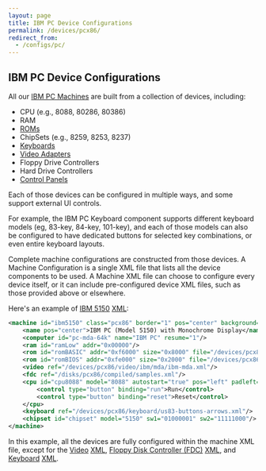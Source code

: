 ```yaml
---
layout: page
title: IBM PC Device Configurations
permalink: /devices/pcx86/
redirect_from:
  - /configs/pc/
---
```


IBM PC Device Configurations
---

All our [IBM PC Machines](machine/) are built from a collection of devices, including:

* CPU (e.g., 8088, 80286, 80386)
* RAM
* [ROMs](rom/)
* ChipSets (e.g., 8259, 8253, 8237)
* [Keyboards](keyboard/)
* [Video Adapters](video/)
* Floppy Drive Controllers
* Hard Drive Controllers
* [Control Panels](panel/)

Each of those devices can be configured in multiple ways, and some support external UI controls.

For example, the IBM PC Keyboard component supports different keyboard models (eg, 83-key, 84-key, 101-key),
and each of those models can also be configured to have dedicated buttons for selected key combinations,
or even entire keyboard layouts.

Complete machine configurations are constructed from those devices.  A Machine Configuration is a single XML file
that lists all the device components to be used.  A Machine XML file can choose to configure every device itself,
or it can include pre-configured device XML files, such as those provided above or elsewhere.

Here's an example of [IBM 5150](/devices/pcx86/machine/5150/mda/64kb/)
[XML](/devices/pcx86/machine/5150/mda/64kb/machine.xml):

```xml
<machine id="ibm5150" class="pcx86" border="1" pos="center" background="#FAEBD7">
    <name pos="center">IBM PC (Model 5150) with Monochrome Display</name>
    <computer id="pc-mda-64k" name="IBM PC" resume="1"/>
    <ram id="ramLow" addr="0x00000"/>
    <rom id="romBASIC" addr="0xf6000" size="0x8000" file="/devices/pcx86/rom/5150/basic/BASIC100.json"/>
    <rom id="romBIOS" addr="0xfe000" size="0x2000" file="/devices/pcx86/rom/5150/1981-04-24/PCBIOS-REV1.json"/>
    <video ref="/devices/pcx86/video/ibm/mda/ibm-mda.xml"/>
    <fdc ref="/disks/pcx86/compiled/samples.xml"/>
    <cpu id="cpu8088" model="8088" autostart="true" pos="left" padleft="8px" padbottom="8px">
        <control type="button" binding="run">Run</control>
        <control type="button" binding="reset">Reset</control>
    </cpu>
    <keyboard ref="/devices/pcx86/keyboard/us83-buttons-arrows.xml"/>
    <chipset id="chipset" model="5150" sw1="01000001" sw2="11111000"/>
</machine>
```

In this example, all the devices are fully configured within the machine XML file, except for the
[Video](/docs/pcx86/video/) [XML](/devices/pcx86/video/ibm/mda/ibm-mda.xml),
[Floppy Disk Controller (FDC)](/docs/pcx86/fdc/) [XML](/disks/pcx86/compiled/samples.xml), and
[Keyboard](/docs/pcx86/keyboard/) [XML](/devices/pcx86/keyboard/us83-buttons-arrows.xml).
